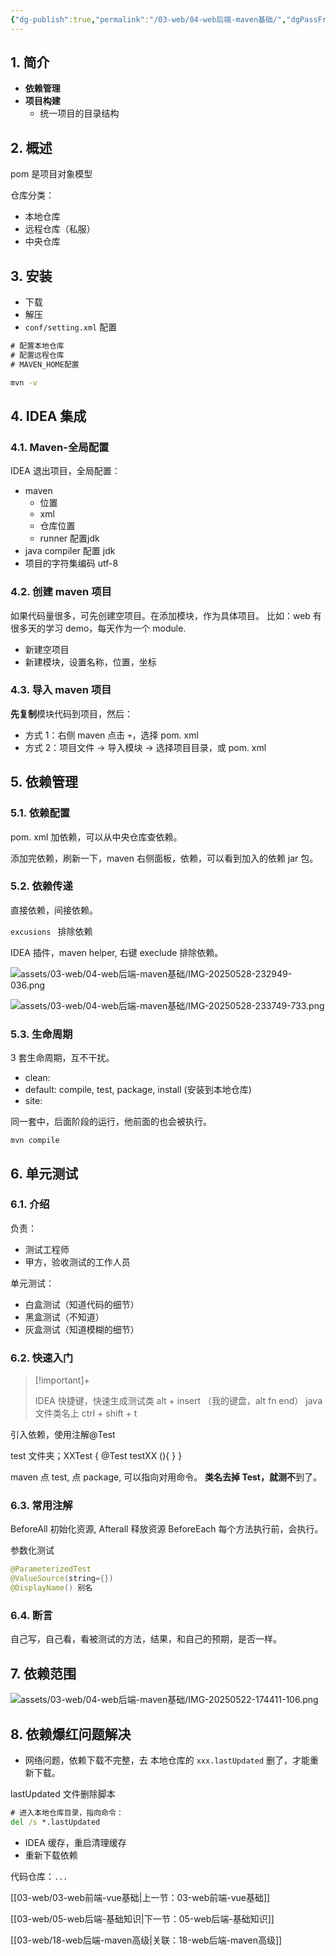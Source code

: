```yaml
---
{"dg-publish":true,"permalink":"/03-web/04-web后端-maven基础/","dgPassFrontmatter":true}
---
```



## 1. 简介

- **依赖管理**
- **项目构建**
	- 统一项目的目录结构

## 2. 概述

pom 是项目对象模型

仓库分类：
- 本地仓库
- 远程仓库（私服）
- 中央仓库

## 3. 安装

- 下载
- 解压
- `conf/setting.xml` 配置

```xml
# 配置本地仓库
# 配置远程仓库
# MAVEN_HOME配置
```

```cmd
mvn -v
```

## 4. IDEA 集成

### 4.1. Maven-全局配置

IDEA 退出项目，全局配置：
- maven
	- 位置
	- xml
	- 仓库位置
	- runner 配置jdk
- java compiler 配置 jdk
- 项目的字符集编码 utf-8

### 4.2. 创建 maven 项目

如果代码量很多，可先创建空项目。在添加模块，作为具体项目。
比如：web 有很多天的学习 demo，每天作为一个 module.

- 新建空项目
- 新建模块，设置名称，位置，坐标

### 4.3. 导入 maven 项目

**先复制**模块代码到项目，然后：
- 方式 1：右侧 maven 点击 `+`，选择 pom. xml
- 方式 2：项目文件 -> 导入模块 -> 选择项目目录，或 pom. xml

## 5. 依赖管理

### 5.1. 依赖配置

pom. xml 加依赖，可以从中央仓库查依赖。

添加完依赖，刷新一下，maven 右侧面板，依赖，可以看到加入的依赖 jar 包。

### 5.2. 依赖传递

直接依赖，间接依赖。

`excusions ` 排除依赖

IDEA 插件，maven helper, 右键 execlude 排除依赖。

![assets/03-web/04-web后端-maven基础/IMG-20250528-232949-036.png](/img/user/assets/03-web/04-web%E5%90%8E%E7%AB%AF-maven%E5%9F%BA%E7%A1%80/IMG-20250528-232949-036.png)

![assets/03-web/04-web后端-maven基础/IMG-20250528-233749-733.png](/img/user/assets/03-web/04-web%E5%90%8E%E7%AB%AF-maven%E5%9F%BA%E7%A1%80/IMG-20250528-233749-733.png)

### 5.3. 生命周期

3 套生命周期，互不干扰。
- clean:
- default: compile, test, package, install (安装到本地仓库)
- site:

同一套中，后面阶段的运行，他前面的也会被执行。

`mvn compile `

## 6. 单元测试
### 6.1. 介绍

负责：
- 测试工程师
- 甲方，验收测试的工作人员

单元测试：
- 白盒测试（知道代码的细节）
- 黑盒测试（不知道）
- 灰盒测试（知道模糊的细节）

### 6.2. 快速入门



> [!important]+ 
> 
> IDEA 快捷键，快速生成测试类
> alt + insert （我的键盘，alt fn end）
> java 文件类名上 ctrl + shift + t 


引入依赖，使用注解@Test

test 文件夹；XXTest {
	@Test
	testXX (){
	}
}

maven 点 test, 点 package, 可以指向对用命令。
**类名去掉 Test，就测不**到了。


### 6.3. 常用注解

BeforeAll 初始化资源, Afterall 释放资源
BeforeEach 每个方法执行前，会执行。

参数化测试
```java
@ParameterizedTest
@ValueSource(string={})
@DisplayName() 别名
```

### 6.4. 断言

自己写，自己看，看被测试的方法，结果，和自己的预期，是否一样。

## 7. 依赖范围

![assets/03-web/04-web后端-maven基础/IMG-20250522-174411-106.png](/img/user/assets/03-web/04-web%E5%90%8E%E7%AB%AF-maven%E5%9F%BA%E7%A1%80/IMG-20250522-174411-106.png)

## 8. 依赖爆红问题解决

- 网络问题，依赖下载不完整，去
本地仓库的 `xxx.lastUpdated` 删了，才能重新下载。

lastUpdated 文件删除脚本
```cmd
# 进入本地仓库目录，指向命令：
del /s *.lastUpdated
```

- IDEA 缓存，重启清理缓存
- 重新下载依赖


代码仓库：`...`


[[03-web/03-web前端-vue基础\|上一节：03-web前端-vue基础]]

[[03-web/05-web后端-基础知识\|下一节：05-web后端-基础知识]]

[[03-web/18-web后端-maven高级\|关联：18-web后端-maven高级]]